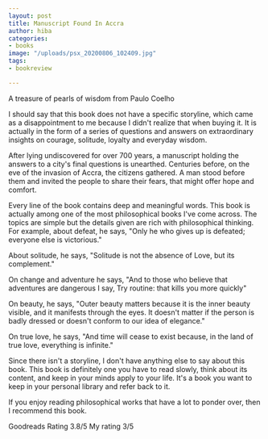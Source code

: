 ```yaml
---
layout: post
title: Manuscript Found In Accra
author: hiba
categories:
- books
image: "/uploads/psx_20200806_102409.jpg"
tags:
- bookreview

---
```

A treasure of pearls of wisdom from Paulo Coelho

I should say that this book does not have a specific storyline, which came as a disappointment to me because I didn't realize that when buying it. It is actually in the form of a series of questions and answers on extraordinary insights on courage, solitude, loyalty and everyday wisdom.

After lying undiscovered for over 700 years, a manuscript holding the answers to a city's final questions is unearthed. Centuries before, on the eve of the invasion of Accra, the citizens gathered. A man stood before them and invited the people to share their fears, that might offer hope and comfort.

Every line of the book contains deep and meaningful words. This book is actually among one of the most philosophical books I've come across. The topics are simple but the details given are rich with philosophical thinking. For example, about defeat, he says, "Only he who gives up is defeated; everyone else is victorious."  

About solitude, he says, "Solitude is not the absence of Love, but its complement."

On change and adventure he says, "And to those who believe that adventures are dangerous I say, Try routine: that kills you more quickly"

On beauty, he says, "Outer beauty matters because it is the inner beauty visible, and it manifests through the eyes. It doesn't matter if the person is badly dressed or doesn't conform to our idea of elegance."

On true love, he says, "And time will cease to exist because, in the land of true love, everything is infinite."

Since there isn't a storyline, I don't have anything else to say about this book. This book is definitely one you have to read slowly, think about its content, and keep in your minds apply to your life. It's a book you want to keep in your personal library and refer back to it.

If you enjoy reading philosophical works that have a lot to ponder over, then I recommend this book. 

Goodreads Rating 3.8/5         My rating 3/5

 